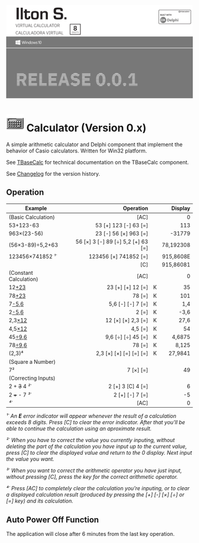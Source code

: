 ![Cover Image](/resources/calculator-cover.png)

# ![Icon Image](/resources/calculator-grid-icon_48.png) Calculator (Version 0.x)
A simple arithmetic calculator and Delphi component that implement the behavior of Casio calculators. Written for Win32 platform.

See [TBaseCalc](TBaseCalc.md) for technical documentation on the TBaseCalc component.

See [Changelog](CHANGELOG.md) for the version history.

## Operation

| Example | Operation |   | Display |
| --- | ---: | ---: | ---: |
| (Basic Calculation) | [AC] |   | 0 |
| 53+123-63 | 53 [+] 123 [-] 63 [=] |   | 113 |
| 963×(23-56) | 23 [-] 56 [×] 963 [=] |   | -31779 |
| (56×3-89)÷5,2+63 | 56 [×] 3 [-] 89 [÷] 5,2 [+] 63 [=] |   | 78,192308 |
| 123456×741852 *¹˙* | 123456 [×] 741852 [=] |   | 915,8608E |
|   | [C] |   | 915,86081 |
| (Constant Calculation)  | [AC] |   | 0 |
| 12<u>+23</u> | 23 [+] [+] 12 [=] | K | 35 |
| 78<u>+23</u> | 78 [=] | K | 101 |
| 7<u>-5,6</u> | 5,6 [-] [-] 7 [=] | K | 1,4 |
| 2<u>-5,6</u> | 2 [=] | K | -3,6 |
| 2,3<u>×12</u> | 12 [×] [×] 2,3 [=] | K | 27,6 |
| 4,5<u>×12</u> | 4,5 [=] | K | 54 |
| 45<u>÷9,6</u> | 9,6 [÷] [÷] 45 [=] | K | 4,6875 |
| 78<u>÷9,6</u> | 78 [=] | K | 8,125 |
| (2,3)⁴ | 2,3 [×] [×] [=] [=] [=] | K | 27,9841 |
| (Square a Number) |   |   |   |
| 7² | 7 [×] [=] |   | 49 |
| (Correcting Inputs) |   |   |   |
| 2 + ~~3~~ 4 *²˙* | 2 [+] 3 [C] 4 [=] |   | 6 |
| 2 ~~+~~ - 7 *³˙* | 2 [+] [-] 7 [=] |   | -5 |
| *⁴˙* | [AC] |   | 0 |

*¹˙ An **E** error indicator will appear whenever the result of a calculation exceeds 8 digits. Press [C] to clear the error indicator. After that you'll be able to continue the calculation using an aproximate result.*

*²˙ When you have to correct the value you currently inputing, without deleting the part of the calculation you have input up to the current value, press [C] to clear the displayed value and return to the 0 display. Next input the value you want.*

*³˙ When you want to correct the arithmetic operator you have just input, without pressing [C], press the key for the correct arithmetic operator.*

*⁴˙ Press [AC] to completely clear the calculation you're inputing, or to clear a displayed calculation result (produced by pressing the [+] [-] [×] [÷] or [=] key) and its calculation.*

## Auto Power Off Function

The application will close after 6 minutes from the last key operation.


